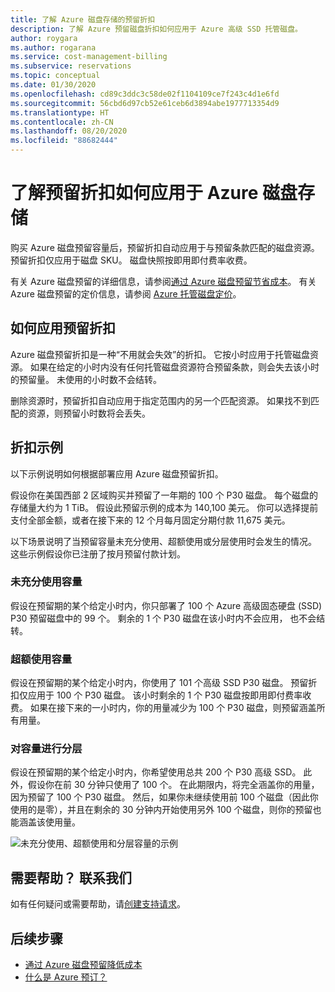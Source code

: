 ```yaml
---
title: 了解 Azure 磁盘存储的预留折扣
description: 了解 Azure 预留磁盘折扣如何应用于 Azure 高级 SSD 托管磁盘。
author: roygara
ms.author: rogarana
ms.service: cost-management-billing
ms.subservice: reservations
ms.topic: conceptual
ms.date: 01/30/2020
ms.openlocfilehash: cd89c3ddc3c58de02f1104109ce7f243c4d1e6fd
ms.sourcegitcommit: 56cbd6d97cb52e61ceb6d3894abe1977713354d9
ms.translationtype: HT
ms.contentlocale: zh-CN
ms.lasthandoff: 08/20/2020
ms.locfileid: "88682444"
---
```

# <a name="understand-how-your-reservation-discount-is-applied-to-azure-disk-storage"></a>了解预留折扣如何应用于 Azure 磁盘存储

购买 Azure 磁盘预留容量后，预留折扣自动应用于与预留条款匹配的磁盘资源。 预留折扣仅应用于磁盘 SKU。 磁盘快照按即用即付费率收费。

有关 Azure 磁盘预留的详细信息，请参阅[通过 Azure 磁盘预留节省成本](../../virtual-machines/disks-reserved-capacity.md)。 有关 Azure 磁盘预留的定价信息，请参阅 [Azure 托管磁盘定价](https://azure.microsoft.com/pricing/details/managed-disks/)。

## <a name="how-the-reservation-discount-is-applied"></a>如何应用预留折扣

Azure 磁盘预留折扣是一种“不用就会失效”的折扣。 它按小时应用于托管磁盘资源。 如果在给定的小时内没有任何托管磁盘资源符合预留条款，则会失去该小时的预留量。 未使用的小时数不会结转。

删除资源时，预留折扣自动应用于指定范围内的另一个匹配资源。 如果找不到匹配的资源，则预留小时数将会丢失。

## <a name="discount-examples"></a>折扣示例

以下示例说明如何根据部署应用 Azure 磁盘预留折扣。

假设你在美国西部 2 区域购买并预留了一年期的 100 个 P30 磁盘。 每个磁盘的存储量大约为 1 TiB。 假设此预留示例的成本为 140,100 美元。 你可以选择提前支付全部金额，或者在接下来的 12 个月每月固定分期付款 11,675 美元。

以下场景说明了当预留容量未充分使用、超额使用或分层使用时会发生的情况。 这些示例假设你已注册了按月预留付款计划。

### <a name="underusing-your-capacity"></a>未充分使用容量

假设在预留期的某个给定小时内，你只部署了 100 个 Azure 高级固态硬盘 (SSD) P30 预留磁盘中的 99 个。 剩余的 1 个 P30 磁盘在该小时内不会应用， 也不会结转。

### <a name="overusing-your-capacity"></a>超额使用容量

假设在预留期的某个给定小时内，你使用了 101 个高级 SSD P30 磁盘。 预留折扣仅应用于 100 个 P30 磁盘。 该小时剩余的 1 个 P30 磁盘按即用即付费率收费。 如果在接下来的一小时内，你的用量减少为 100 个 P30 磁盘，则预留涵盖所有用量。

### <a name="tiering-your-capacity"></a>对容量进行分层

假设在预留期的某个给定小时内，你希望使用总共 200 个 P30 高级 SSD。 此外，假设你在前 30 分钟只使用了 100 个。 在此期限内，将完全涵盖你的用量，因为预留了 100 个 P30 磁盘。 然后，如果你未继续使用前 100 个磁盘（因此你使用的是零），并且在剩余的 30 分钟内开始使用另外 100 个磁盘，则你的预留也能涵盖该使用量。

![未充分使用、超额使用和分层容量的示例](media/understand-disk-reservations/reserved-disks-example-scenarios.png)

## <a name="need-help-contact-us"></a>需要帮助？ 联系我们

如有任何疑问或需要帮助，请[创建支持请求](https://go.microsoft.com/fwlink/?linkid=2083458)。

## <a name="next-steps"></a>后续步骤

- [通过 Azure 磁盘预留降低成本](../../virtual-machines/disks-reserved-capacity.md)
- [什么是 Azure 预订？](save-compute-costs-reservations.md)
